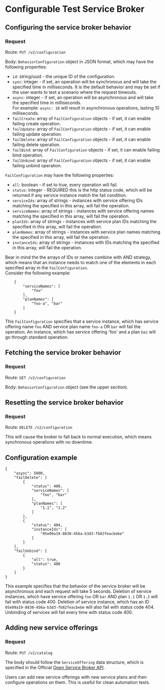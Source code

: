 # Configurable Test Service Broker

## Configuring the service broker behavior

### Request

Route: `PUT /v2/configuration`

Body: `BehaviorConfiguration` object in JSON format, which may have the following properties:

* `id`: string/uuid - the unique ID of the configuration.
* `sync`: integer - if set, an operation will be synchronous and will take the specified time in milliseconds. It is the default behavior and may be set if the user wants to test a scenario where the request timeouts. 
* `async`: integer - if set, an operation will be asynchronous and will take the specified time in milliseconds.  
For example: `async: 10` will result in asynchronous operations, lasting 10 milliseconds.
* `failCreate`: array of `FailConfiguration` objects - if set, it can enable failing create operation.
* `failUpdate`: array of `FailConfiguration` objects - if set, it can enable failing update operation.
* `failDelete`: array of `FailConfiguration` objects - if set, it can enable failing delete operation.
* `failBind`: array of `FailConfiguration` objects - if set, it can enable failing bind operation.
* `failUnbind`: array of `FailConfiguration` objects - if set, it can enable failing unbind operation.

`FailConfiguration` may have the following properties:
* `all`: boolean - if set to true, every operation will fail.
* `status`: integer - REQUIRED this is the http status code, which will be returned if any service instance match the fail condition.
* `serviceIds`: array of strings - instances with service offering IDs matching the specified in this array, will fail the operation.
* `serviceNames`: array of strings - instances with service offering names matching the specified in this array, will fail the operation.
* `planIds`: array of strings - instances with service plan IDs matching the specified in this array, will fail the operation.
* `planNames`: array of strings - instances with service plan names matching the specified in this array, will fail the operation.
* `instanceIds`: array of strings - instances with IDs matching the specified in this array, will fail the operation.  

Bear in mind the the arrays of IDs or names combine with AND strategy, which means that an instance needs to match one of the elements in each specified array in the `FailConfiguration`.  
Consider the following example:
```
    {
        "serviceNames": [
            "foo"
        ],
        "planNames": [
            "foo-a", "bar"
        ]
    }
```
This `FailConfiguration` specifies that a service instance, which has service offering name `foo` AND service plan name `foo-a` OR `bar` will fail the operation.
An instance, which has service offering 'foo' and a plan `baz` will go through standard operation.

## Fetching the service broker behavior

### Request

Route: `GET /v2/configuration`

Body: `BehaviorConfiguration` object (see the upper section).

## Resetting the service broker behavior

### Request

Route: `DELETE /v2/configuration`

This will cause the broker to fall back to normal execution, which means synchronous operations with no downtime.

## Configuration example

```
{
    "async": 5000,
    "failDelete": [
        {
            "status": 400,
            "serviceNames": [
                "foo", "bar"
            ],
            "planNames": [
                "1.1", "1.2"
            ]
        },
        {
            "status": 404,
            "instanceIds": [
                "05e09a19-8830-456a-b3d3-fb82feacbebe"
            ]
        }
    ],
    "failUnbind": [
        {
            "all": true,
            "status": 400
        }
    ]
}
```
This example specifies that the behavior of the service broker will be asynchronous and each request will take 5 seconds.
Deletion of service instances, which have service offering `foo` OR `bar` AND plan `1.1` OR `1.2` will fail with status code 400.
Deletion of service instance, which has an ID `05e09a19-8830-456a-b3d3-fb82feacbebe` will also fail with status code 404.
Unbinding of services will fail every time with status code 400.

## Adding new service offerings

### Request

Route: `PUT /v2/catalog`

The body should follow the `ServiceOffering` data structure,
which is specified in the Official [Open Service Broker API](https://github.com/openservicebrokerapi/servicebroker/blob/v2.15/spec.md).

Users can add new service offerings with new service plans and then configure operations on them. This is useful for clean automation tests.